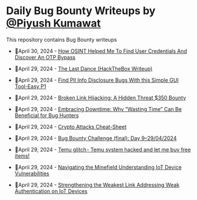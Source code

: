# Daily Bug Bounty Writeups by [@Piyush Kumawat](https://twitter.com/piyush_supiy) 
This repository contains Bug Bounty writeups

<!-- BLOG-POST-LIST:START -->
 - 💯April 30, 2024 - [How OSINT Helped Me To Find User Credentials And Discover An OTP Bypass](https://medium.com/@mohammed0x04/how-osint-helped-me-to-find-user-credentials-and-discover-an-otp-bypass-afb6b9e23b45?source=rss------bug_bounty-5) 

 - 💯April 29, 2024 - [The Last Dance &lpar;HackTheBox Writeup&rpar;](https://medium.com/@krishgera1/the-last-dance-hackthebox-writeup-ab0ffda6264f?source=rss------bug_bounty-5) 

 - 💯April 29, 2024 - [Find PII Info Disclosure Bugs With this Simple GUI Tool-Easy P1](https://medium.com/@Ajakcybersecurity/find-pii-info-disclosure-bugs-with-this-simple-gui-tool-easy-p1-7507a34ae172?source=rss------bug_bounty-5) 

 - 💯April 29, 2024 - [Broken Link Hijacking: A Hidden Threat $350 Bounty](https://medium.com/@chouhanhimanshu532/broken-link-hijacking-a-hidden-threat-350-bounty-bb5978177b1d?source=rss------bug_bounty-5) 

 - 💯April 29, 2024 - [Embracing Downtime: Why “Wasting Time” Can Be Beneficial for Bug Hunters](https://securitylit.medium.com/embracing-downtime-why-wasting-time-can-be-beneficial-for-bug-hunters-62d83da87a14?source=rss------bug_bounty-5) 

 - 💯April 29, 2024 - [Crypto Attacks Cheat-Sheet](https://medium.com/@davidkarpinski1/brute-forcing-cheat-sheet-30a9f58e024e?source=rss------bug_bounty-5) 

 - 💯April 29, 2024 - [Bug Bounty Challenge &lpar;final&rpar;: Day 9–29/04/2024](https://wallotry.medium.com/bug-bounty-challenge-final-day-9-29-04-2024-9643d90e3ccf?source=rss------bug_bounty-5) 

 - 💯April 29, 2024 - [Temu glitch - Temu system hacked and let me buy free items!](https://medium.com/@verylazytech/temu-glitch-temu-system-hacked-and-let-me-buy-free-items-356fad19ae4a?source=rss------bug_bounty-5) 

 - 💯April 29, 2024 - [Navigating the Minefield Understanding IoT Device Vulnerabilities](https://medium.com/@Land2Cyber/navigating-the-minefield-understanding-iot-device-vulnerabilities-648e474f2c70?source=rss------bug_bounty-5) 

 - 💯April 29, 2024 - [Strengthening the Weakest Link Addressing Weak Authentication on IoT Devices](https://medium.com/@Land2Cyber/strengthening-the-weakest-link-addressing-weak-authentication-on-iot-devices-33c978287ee4?source=rss------bug_bounty-5) 
<!-- BLOG-POST-LIST:END -->
